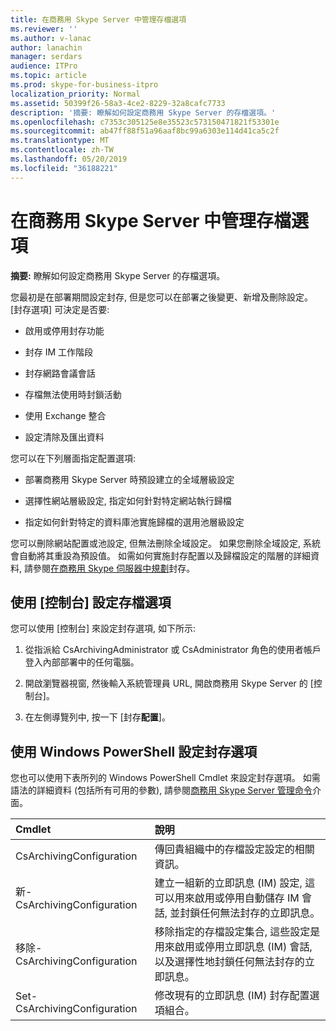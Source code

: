 ```yaml
---
title: 在商務用 Skype Server 中管理存檔選項
ms.reviewer: ''
ms.author: v-lanac
author: lanachin
manager: serdars
audience: ITPro
ms.topic: article
ms.prod: skype-for-business-itpro
localization_priority: Normal
ms.assetid: 50399f26-58a3-4ce2-8229-32a8cafc7733
description: '摘要: 瞭解如何設定商務用 Skype Server 的存檔選項。'
ms.openlocfilehash: c7353c305125e8e35523c573150471821f53301e
ms.sourcegitcommit: ab47ff88f51a96aaf8bc99a6303e114d41ca5c2f
ms.translationtype: MT
ms.contentlocale: zh-TW
ms.lasthandoff: 05/20/2019
ms.locfileid: "36188221"
---
```

# <a name="manage-archiving-options-in-skype-for-business-server"></a>在商務用 Skype Server 中管理存檔選項

**摘要:** 瞭解如何設定商務用 Skype Server 的存檔選項。
  
您最初是在部署期間設定封存, 但是您可以在部署之後變更、新增及刪除設定。 [封存選項] 可決定是否要: 
  
- 啟用或停用封存功能
    
- 封存 IM 工作階段
    
- 封存網路會議會話
    
- 存檔無法使用時封鎖活動
    
- 使用 Exchange 整合
    
- 設定清除及匯出資料
    
您可以在下列層面指定配置選項:
  
- 部署商務用 Skype Server 時預設建立的全域層級設定
    
- 選擇性網站層級設定, 指定如何針對特定網站執行歸檔
    
- 指定如何針對特定的資料庫池實施歸檔的選用池層級設定
    
您可以刪除網站配置或池設定, 但無法刪除全域設定。 如果您刪除全域設定, 系統會自動將其重設為預設值。 如需如何實施封存配置以及歸檔設定的階層的詳細資料, 請參閱[在商務用 Skype 伺服器中規劃](../../plan-your-deployment/archiving/archiving.md)封存。
  
## <a name="configure-archiving-options-by-using-the-control-panel"></a>使用 [控制台] 設定存檔選項

您可以使用 [控制台] 來設定封存選項, 如下所示:
  
1. 從指派給 CsArchivingAdministrator 或 CsAdministrator 角色的使用者帳戶登入內部部署中的任何電腦。 
    
2. 開啟瀏覽器視窗, 然後輸入系統管理員 URL, 開啟商務用 Skype Server 的 [控制台]。 
    
3. 在左側導覽列中, 按一下 [封存**配置**]。
    
## <a name="configure-archiving-options-by-using-windows-powershell"></a>使用 Windows PowerShell 設定封存選項

您也可以使用下表所列的 Windows PowerShell Cmdlet 來設定封存選項。 如需語法的詳細資料 (包括所有可用的參數), 請參閱[商務用 Skype Server 管理命令](../management-shell.md)介面。
  

|**Cmdlet**|**說明**|
|:-----|:-----|
|CsArchivingConfiguration  <br/> |傳回貴組織中的存檔設定設定的相關資訊。  <br/> |
|新-CsArchivingConfiguration  <br/> |建立一組新的立即訊息 (IM) 設定, 這可以用來啟用或停用自動儲存 IM 會話, 並封鎖任何無法封存的立即訊息。  <br/> |
|移除-CsArchivingConfiguration  <br/> |移除指定的存檔設定集合, 這些設定是用來啟用或停用立即訊息 (IM) 會話, 以及選擇性地封鎖任何無法封存的立即訊息。  <br/> |
|Set-CsArchivingConfiguration  <br/> |修改現有的立即訊息 (IM) 封存配置選項組合。  <br/> |

